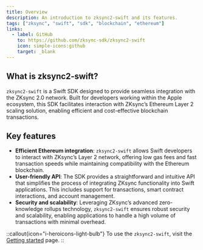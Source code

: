 ```yaml
---
title: Overview
description: An introduction to zksync2-swift and its features.
tags: ["zksync", "swift", "sdk", "blockchain", "ethereum"]
links:
  - label: GitHub
    to: https://github.com/zksync-sdk/zksync2-swift
    icon: simple-icons:github
    target: _blank
---
```


## What is zksync2-swift?

`zksync2-swift` is a Swift SDK designed to provide seamless integration with the ZKsync 2.0 network. Built for
developers working within the Apple ecosystem, this SDK facilitates interaction with ZKsync’s Ethereum Layer 2
scaling solution, enabling efficient and cost-effective blockchain transactions.

## Key features

- **Efficient Ethereum integration**: `zksync2-swift` allows Swift developers to interact with ZKsync’s Layer 2
network, offering low gas fees and fast transaction speeds while maintaining compatibility with the Ethereum blockchain.
- **User-friendly API**: The SDK provides a straightforward and intuitive API that simplifies the process of
integrating ZKsync functionality into Swift applications. This includes support for transactions, smart contract
interactions, and account management.
- **Security and scalability**: Leveraging ZKsync’s advanced zero-knowledge rollups technology, `zksync2-swift`
ensures robust security and scalability, enabling applications to handle a high volume of transactions with minimal overhead.

::callout{icon="i-heroicons-light-bulb"}
To use the `zksync2-swift`, visit the [Getting started](/zksync-era/sdk/swift/installation) page.
::
